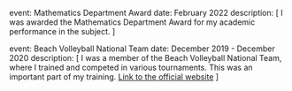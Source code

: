 event: Mathematics Department Award
date: February 2022
description:
[
I was awarded the Mathematics Department Award for my academic performance in the subject.
]

event: Beach Volleyball National Team
date: December 2019 - December 2020
description:
[
I was a member of the Beach Volleyball National Team, where I trained and competed in various tournaments.
This was an important part of my training.
[Link to the official website](https://www.fivb.com/en/beachvolleyball)
]
